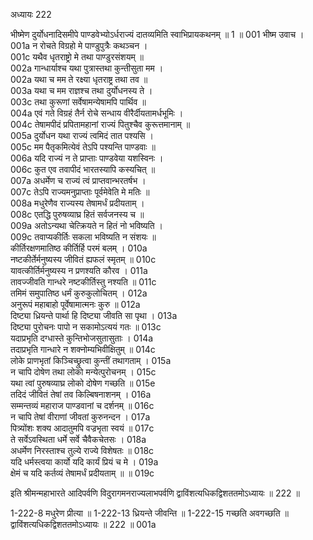 अध्यायः 222
		
भीष्मेण दुर्योधनादिसमीपे पाण्डवेभ्योऽर्धराज्यं दातव्यमिति स्वाभिप्रायकथनम् ॥ 1 ॥
001  	भीष्म उवाच ।  
001a  	न रोचते विग्रहो मे पाण्डुपुत्रैः कथञ्चन ।  
001c  	यथैव धृतराष्ट्रो मे तथा पाण्डुरसंशयम् ॥  
002a  	गान्धार्याश्च यथा पुत्रास्तथा कुन्तीसुता मम ।  
002a  	यथा च मम ते रक्ष्या धृतराष्ट्र तथा तव ॥  
003a  	यथा च मम राज्ञश्च तथा दुर्योधनस्य ते ।  
003c  	तथा कुरूणां सर्वेषामन्येषामपि पार्थिव ॥  
004a  	एवं गते विग्रहं तैर्न रोचे सन्धाय वीरैर्दीयतामर्धभूमिः ।  
004c  	तेषामपीदं प्रपितामहानां राज्यं पितुश्चैव कुरूत्तमानाम् ॥  
005a  	दुर्योधन यथा राज्यं त्वमिदं तात पश्यसि ।  
005c  	मम पैतृकमित्येवं तेऽपि पश्यन्ति पाण्डवाः ॥  
006a  	यदि राज्यं न ते प्राप्ताः पाण्डवेया यशस्विनः ।  
006c  	कुत एव तवापीदं भारतस्यापि कस्यचित् ॥  
007a  	अधर्मेण च राज्यं त्वं प्राप्तवान्भरतर्षभ ।  
007c  	तेऽपि राज्यमनुप्राप्ताः पूर्वमेवेति मे मतिः ॥  
008a  	मधुरेणैव राज्यस्य तेषामर्धं प्रदीयताम् ।  
008c  	एतद्धि पुरुषव्याघ्र हितं सर्वजनस्य च ॥  
009a  	अतोऽन्यथा चेत्क्रियते न हितं नो भविष्यति ।  
009c  	तवाप्यकीर्तिः सकला भविष्यति न संशयः ॥  
कीर्तिरक्षणमातिष्ठ कीर्तिर्हि परमं बलम् ।	010a  
नष्टकीर्तेर्मनुष्यस्य जीवितं ह्यफलं स्मृतम् ॥	010c  
यावत्कीर्तिर्मनुष्यस्य न प्रणश्यति कौरव ।	011a  
तावज्जीवति गान्धरे नष्टकीर्तिस्तु नश्यति ॥	011c  
तमिमं समुपातिष्ठ धर्मं कुरुकुलोचितम् ।	012a  
अनुरूपं महाबाहो पूर्वेषामात्मनः कुरु ॥	012a  
दिष्ट्या ध्रियन्ते पार्था हि दिष्ट्या जीवति सा पृथा ।	013a  
दिष्ट्या पुरोचनः पापो न सकामोऽत्ययं गतः ॥	013c  
यदाप्रभृति दग्धास्ते कुन्तिभोजसुतासुताः ।	014a  
तदाप्रभृति गान्धारे न शक्नोम्यभिवीक्षितुम् ॥	014c  
लोके प्राणभृतां किञ्चिच्छ्रुत्वा कुन्तीं तथागताम् ।	015a  
न चापि दोषेण तथा लोको मन्येत्पुरोचनम् ।	015c  
यथा त्वां पुरुषव्याघ्र लोको दोषेण गच्छति ॥	015e  
तदिदं जीवितं तेषां तव किल्बिषनाशनम् ।	016a  
सम्मन्तव्यं महाराज पाण्डवानां च दर्शनम् ॥	016c  
न चापि तेषां वीराणां जीवतां कुरुनन्दन ।	017a  
पित्र्योंशः शक्य आदातुमपि वज्रभृता स्वयं ॥	017c  
ते सर्वेऽवस्थिता धर्मे सर्वे चैवैकचेतसः ।	018a  
अधर्मेण निरस्ताश्च तुल्ये राज्ये विशेषतः ॥	018c  
यदि धर्मस्त्वया कार्यो यदि कार्यं प्रियं च मे ।	019a  
क्षेमं च यदि कर्तव्यं तेषामर्धं प्रदीयताम् ॥ ॥	019c  

इति श्रीमन्महाभारते आदिपर्वणि विदुरागमनराज्यलाभपर्वणि द्वाविंशत्यधिकद्विशततमोऽध्यायः ॥ 222 ॥
	
1-222-8 मधुरेण प्रीत्या ॥ 1-222-13 ध्रियन्ते जीवन्ति ॥ 1-222-15 गच्छति अवगच्छति ॥ द्वाविंशत्यधिकद्विशततमोऽध्यायः ॥ 222 ॥	001a	  
